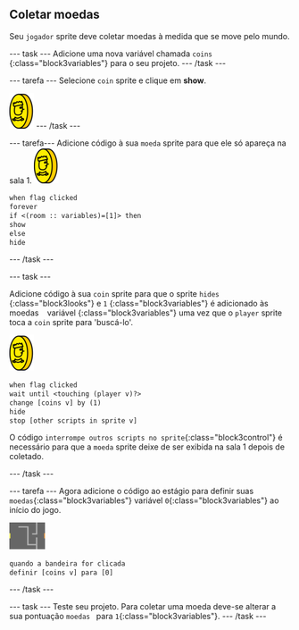 ## Coletar moedas

Seu `jogador` sprite deve coletar moedas à medida que se move pelo mundo.

\--- task \--- Adicione uma nova variável chamada ` coins ` {:class="block3variables"} para o seu projeto. \--- /task \---

\--- tarefa \--- Selecione `coin` sprite e clique em **show**.

![screenshot](images/coin.png) \--- /task \---

\--- tarefa\--- Adicione código à sua `moeda` sprite para que ele só apareça na sala 1. ![screenshot](images/coin.png)

```blocks3
when flag clicked
forever
if <(room :: variables)=[1]> then
show
else
hide
```

\--- /task \---

\--- task \---

Adicione código à sua `coin` sprite para que o sprite `hides` {:class="block3looks"} e `1` {:class="block3variables"} é adicionado às moedas ` ` variável {:class="block3variables"} uma vez que o `player` sprite toca a `coin` sprite para 'buscá-lo'.

![moeda](images/coin.png)

```blocks3
when flag clicked
wait until <touching (player v)?>
change [coins v] by (1)
hide
stop [other scripts in sprite v]
```

O código `interrompe outros scripts no sprite`{:class="block3control"} é necessário para que a `moeda` sprite deixe de ser exibida na sala 1 depois de coletado.

\--- /task \---

\--- tarefa \--- Agora adicione o código ao estágio para definir suas `moedas`{:class="block3variables"} variável `0`{:class="block3variables"} ao início do jogo.

![estágio](images/stage.png)

```blocks3
quando a bandeira for clicada
definir [coins v] para [0]
```

\--- /task \---

\--- task \--- Teste seu projeto. Para coletar uma moeda deve-se alterar a sua pontuação `moedas ` para `1`{:class="block3variables"}. \--- /task \---